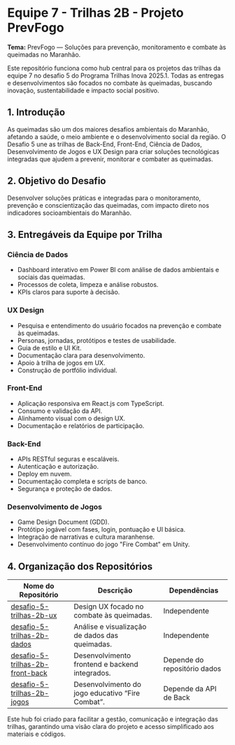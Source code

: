 # Equipe 7 - Trilhas 2B - Projeto PrevFogo

**Tema:** PrevFogo — Soluções para prevenção, monitoramento e combate às queimadas no Maranhão.

Este repositório funciona como hub central para os projetos das trilhas da equipe 7 no desafio 5 do Programa Trilhas Inova 2025.1. Todas as entregas e desenvolvimentos são focados no combate às queimadas, buscando inovação, sustentabilidade e impacto social positivo.

## 1. Introdução

As queimadas são um dos maiores desafios ambientais do Maranhão, afetando a saúde, o meio ambiente e o desenvolvimento social da região. O Desafio 5 une as trilhas de Back-End, Front-End, Ciência de Dados, Desenvolvimento de Jogos e UX Design para criar soluções tecnológicas integradas que ajudem a prevenir, monitorar e combater as queimadas.

## 2. Objetivo do Desafio

Desenvolver soluções práticas e integradas para o monitoramento, prevenção e conscientização das queimadas, com impacto direto nos indicadores socioambientais do Maranhão.

## 3. Entregáveis da Equipe por Trilha

### Ciência de Dados

- Dashboard interativo em Power BI com análise de dados ambientais e sociais das queimadas.
- Processos de coleta, limpeza e análise robustos.
- KPIs claros para suporte à decisão.

### UX Design

- Pesquisa e entendimento do usuário focados na prevenção e combate às queimadas.
- Personas, jornadas, protótipos e testes de usabilidade.
- Guia de estilo e UI Kit.
- Documentação clara para desenvolvimento.
- Apoio à trilha de jogos em UX.
- Construção de portfólio individual.

### Front-End

- Aplicação responsiva em React.js com TypeScript.
- Consumo e validação da API.
- Alinhamento visual com o design UX.
- Documentação e relatórios de participação.

### Back-End

- APIs RESTful seguras e escaláveis.
- Autenticação e autorização.
- Deploy em nuvem.
- Documentação completa e scripts de banco.
- Segurança e proteção de dados.

### Desenvolvimento de Jogos

- Game Design Document (GDD).
- Protótipo jogável com fases, login, pontuação e UI básica.
- Integração de narrativas e cultura maranhense.
- Desenvolvimento contínuo do jogo "Fire Combat" em Unity.

## 4. Organização dos Repositórios

| Nome do Repositório                          | Descrição                                                  | Dependências                  |
|---------------------------------------------|------------------------------------------------------------|------------------------------|
| [desafio-5-trilhas-2b-ux](https://github.com/equipe-7-trilhas-2b/desafio-5-trilhas-2b-ux)           | Design UX focado no combate às queimadas.                   | Independente                 |
| [desafio-5-trilhas-2b-dados](https://github.com/equipe-7-trilhas-2b/desafio-5-trilhas-2b-dados)     | Análise e visualização de dados das queimadas.              | Independente                 |
| [desafio-5-trilhas-2b-front-back](https://github.com/equipe-7-trilhas-2b/desafio-5-trilhas-2b-front-back) | Desenvolvimento frontend e backend integrados.              | Depende do repositório dados |
| [desafio-5-trilhas-2b-jogos](https://github.com/equipe-7-trilhas-2b/desafio-5-trilhas-2b-jogos)     | Desenvolvimento do jogo educativo “Fire Combat”.            | Depende da API de Back |

Este hub foi criado para facilitar a gestão, comunicação e integração das trilhas, garantindo uma visão clara do projeto e acesso simplificado aos materiais e códigos.
